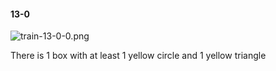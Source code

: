 #### 13-0
![train-13-0-0.png](https://github.com/lil-lab/nlvr/raw/master/nlvr/train/images/34/train-13-0-0.png "train-13-0-0.png")

There is 1 box with at least 1 yellow circle and 1 yellow triangle
